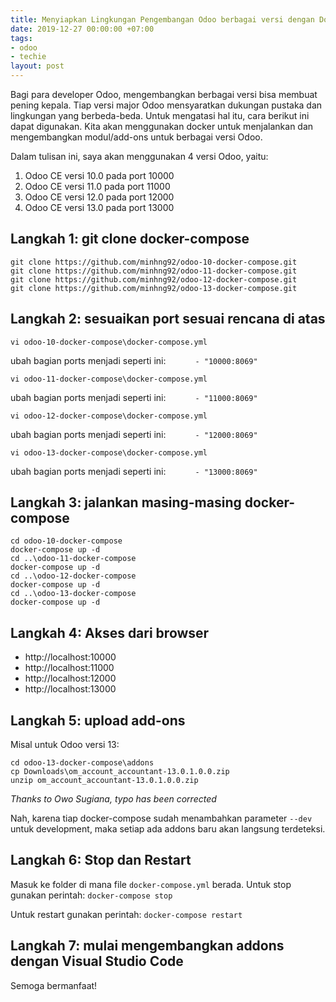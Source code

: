 ```yaml
---
title: Menyiapkan Lingkungan Pengembangan Odoo berbagai versi dengan Docker
date: 2019-12-27 00:00:00 +07:00
tags:
- odoo
- techie
layout: post
---
```


Bagi para developer Odoo, mengembangkan berbagai versi bisa membuat pening kepala. Tiap versi major Odoo mensyaratkan dukungan pustaka dan lingkungan yang berbeda-beda. Untuk mengatasi hal itu, cara berikut ini dapat digunakan. Kita akan menggunakan docker untuk menjalankan dan mengembangkan modul/add-ons untuk berbagai versi Odoo.

Dalam tulisan ini, saya akan menggunakan 4 versi Odoo, yaitu:
1. Odoo CE versi 10.0 pada port 10000
2. Odoo CE versi 11.0 pada port 11000
3. Odoo CE versi 12.0 pada port 12000
4. Odoo CE versi 13.0 pada port 13000

## Langkah 1: git clone docker-compose
```
git clone https://github.com/minhng92/odoo-10-docker-compose.git
git clone https://github.com/minhng92/odoo-11-docker-compose.git
git clone https://github.com/minhng92/odoo-12-docker-compose.git
git clone https://github.com/minhng92/odoo-13-docker-compose.git
```


## Langkah 2: sesuaikan port sesuai rencana di atas
`vi odoo-10-docker-compose\docker-compose.yml`

ubah bagian ports menjadi seperti ini: 
`      - "10000:8069"`

`vi odoo-11-docker-compose\docker-compose.yml`

ubah bagian ports menjadi seperti ini: 
`      - "11000:8069"`

`vi odoo-12-docker-compose\docker-compose.yml`

ubah bagian ports menjadi seperti ini: 
`      - "12000:8069"`

`vi odoo-13-docker-compose\docker-compose.yml`

ubah bagian ports menjadi seperti ini: 
`      - "13000:8069"`


## Langkah 3: jalankan masing-masing docker-compose

```
cd odoo-10-docker-compose
docker-compose up -d
cd ..\odoo-11-docker-compose
docker-compose up -d
cd ..\odoo-12-docker-compose
docker-compose up -d
cd ..\odoo-13-docker-compose
docker-compose up -d
```

## Langkah 4: Akses dari browser

- http://localhost:10000
- http://localhost:11000
- http://localhost:12000
- http://localhost:13000


## Langkah 5: upload add-ons

Misal untuk Odoo versi 13:
```
cd odoo-13-docker-compose\addons
cp Downloads\om_account_accountant-13.0.1.0.0.zip 
unzip om_account_accountant-13.0.1.0.0.zip
```
_Thanks to Owo Sugiana, typo has been corrected_

Nah, karena tiap docker-compose sudah menambahkan parameter `--dev` untuk development, maka setiap ada addons baru akan langsung terdeteksi.


## Langkah 6: Stop dan Restart
Masuk ke folder di mana file `docker-compose.yml` berada. 
Untuk stop gunakan perintah:
`docker-compose stop`

Untuk restart gunakan perintah:
`docker-compose restart`


## Langkah 7: mulai mengembangkan addons dengan Visual Studio Code

Semoga bermanfaat!

